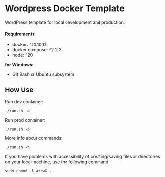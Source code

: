 # Wordpress Docker Template

WordPress template for local development and production.

#### Requirements:

- docker: ^20.10.12
- docker compose: ^2.2.3
- node: ^20

**for Windows:**

- Git Bash or Ubuntu subsystem

## How Use

Run dev container:

    ./run.sh -d

Run prod container:

    ./run.sh -p

More info about commands:

    ./run.sh -h

If you have problems with accessibility of creating/saving files or directories on your local machine, use the following command

    sudo chmod -R a+rwX .
